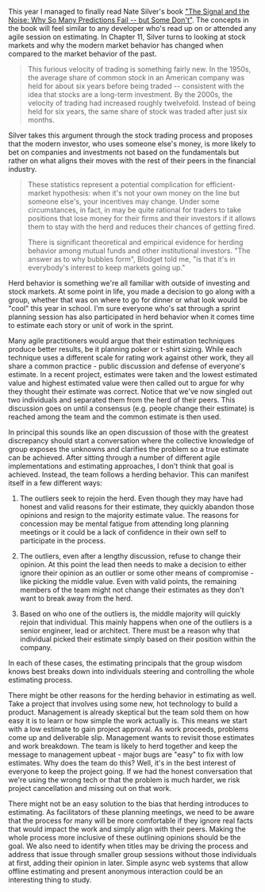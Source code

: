 This year I managed to finally read Nate Silver's book ["The Signal and the Noise: Why So Many Predictions Fail -- but Some Don't"][SignalAndNoise]. 
The concepts in the book will feel similar to any developer who's read up on or attended 
any agile session on estimating. In Chapter 11, Silver turns to looking at stock
markets and why the modern market behavior has changed when compared to the market
behavior of the past.

> This furious velocity of trading is something fairly new. In the
> 1950s, the average share of common stock in an American company was
> held for about six years before being traded -- consistent with the
> idea that stocks are a long-term investment. By the 2000s, the
> velocity of trading had increased roughly twelvefold. Instead of being
> held for six years, the same share of stock was traded after just six months.

Silver takes this argument through the stock trading process and proposes that the modern
investor, who uses someone else's money, is more likely to bet on companies and investments
not based on the fundamentals but rather on what aligns their moves with the rest of their
peers in the financial industry.

> These statistics represent a potential complication for efficient-market hypothesis:
> when it's not your own money on the line but someone else's, your incentives may change.
> Under some circumstances, in fact, in may be quite rational for traders to take positions
> that lose money for their firms and their investors if it allows them to stay with the
> herd and reduces their chances of getting fired.
>
> There is significant theoretical and empirical evidence for herding behavior among mutual
> funds and other institutional investors. "The answer as to why bubbles form", Blodget told me,
> "is that it's in everybody's interest to keep markets going up." 

Herd behavior is something we're all familiar with outside of investing and stock markets.
At some point in life, you made a decision to go along with a group, whether that was on where
to go for dinner or what look would be "cool" this year in school. I'm sure everyone who's sat
through a sprint planning session has also participated in herd behavior when it comes time to
estimate each story or unit of work in the sprint.

Many agile practitioners would argue that their estimation techniques produce better results,
be it planning poker or t-shirt sizing. While each technique uses a different scale for rating
work against other work, they all share a common practice - public discussion and defense of
everyone's estimate. In a recent project, estimates were taken and the lowest estimated value
and highest estimated value were then called out to argue for why they thought their estimate
was correct. Notice that we've now singled out two individuals and separated them from the herd
of their peers. This discussion goes on until a consensus (e.g. people change their estimate) 
is reached among the team and the common estimate is then used.

In principal this sounds like an open discussion of those with the greatest discrepancy should
start a conversation where the collective knowledge of group exposes the unknowns and clarifies
the problem so a true estimate can be achieved. After sitting through a number of different agile
implementations and estimating approaches, I don't think that goal is achieved. Instead, the
team follows a herding behavior. This can manifest itself in a few different ways:

1. The outliers seek to rejoin the herd. Even though they may have had honest and valid reasons
 for their estimate, they quickly abandon those opinions and resign to the majority estimate value.
 The reasons for concession may be mental fatigue from attending long planning meetings or it could
 be a lack of confidence in their own self to participate in the process.

2. The outliers, even after a lengthy discussion, refuse to change their opinion. At this point
 the lead then needs to make a decision to either ignore their opinion as an outlier or some other
 means of compromise - like picking the middle value. Even with valid points, the remaining members
 of the team might not change their estimates as they don't want to break away from the herd.

3. Based on who one of the outliers is, the middle majority will quickly rejoin that individual.
 This mainly happens when one of the outliers is a senior engineer, lead or architect. There must be
 a reason why that individual picked their estimate simply based on their position within the company.

In each of these cases, the estimating principals that the group wisdom knows best breaks down into
individuals steering and controlling the whole estimating process.

There might be other reasons for the herding behavior in estimating as well. Take a project that involves 
using some new, hot technology to build a product. Management is already skeptical but the team sold them 
on how easy it is to learn or how simple the work actually is. This means we start with a low estimate 
to gain project approval. As work proceeds, problems come up and deliverable slip. Management wants to 
revisit those estimates and work breakdown. The team is likely to herd together and keep the message to
management upbeat - major bugs are "easy" to fix with low estimates. Why does the team do this? Well,
it's in the best interest of everyone to keep the project going. If we had the honest conversation that
we're using the wrong tech or that the problem is much harder, we risk project cancellation and missing
out on that work.

There might not be an easy solution to the bias that herding introduces to estimating. As facilitators
of these planning meetings, we need to be aware that the process for many will be more comfortable if
they ignore real facts that would impact the work and simply align with their peers. Making the whole
process more inclusive of these outlining opinions should be the goal. We also need to identify when titles
may be driving the process and address that issue through smaller group sessions without those individuals
at first, adding their opinion in later. Simple async web systems that allow offline estimating and present
anonymous interaction could be an interesting thing to study.  


[SignalAndNoise]: https://www.amazon.com/Signal-Noise-Many-Predictions-Fail-but/dp/0143125087/ref=sr_1_1?ie=UTF8&qid=1513356807&sr=8-1&keywords=the+signal+and+the+noise+nate+silver
